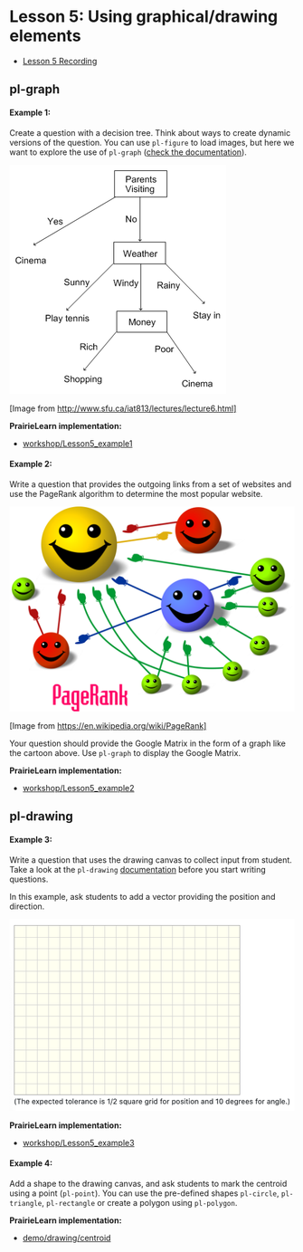 # Lesson 5: Using graphical/drawing elements

- [Lesson 5 Recording](https://mediaspace.illinois.edu/media/t/1_zy9k4z7z/170964131)

## pl-graph

#### Example 1:

Create a question with a decision tree. Think about ways to create dynamic versions of the question. You can use `pl-figure` to load images, but here we want to explore the use of `pl-graph` ([check the documentation](https://prairielearn.readthedocs.io/en/latest/elements/#pl-graph-element)).

![](figs/tree.png)

[Image from http://www.sfu.ca/iat813/lectures/lecture6.html]

**PrairieLearn implementation:**

- [workshop/Lesson5_example1](https://us.prairielearn.com/pl/course_instance/4970/instructor/question/8211638/preview)

#### Example 2:

Write a question that provides the outgoing links from a set of websites and use the PageRank algorithm to determine the most popular website.

![](figs/page-rank.png)

[Image from https://en.wikipedia.org/wiki/PageRank]

Your question should provide the Google Matrix in the form of a graph like the cartoon above. Use `pl-graph` to display the Google Matrix.

**PrairieLearn implementation:**

- [workshop/Lesson5_example2](https://us.prairielearn.com/pl/course_instance/4970/instructor/question/8211639/preview)

## pl-drawing

#### Example 3:

Write a question that uses the drawing canvas to collect input from student. Take a look at the `pl-drawing` [documentation](https://prairielearn.readthedocs.io/en/latest/pl-drawing/) before you start writing questions.

In this example, ask students to add a vector providing the position and direction.

![](figs/canvas.png)

**PrairieLearn implementation:**

- [workshop/Lesson5_example3](https://us.prairielearn.com/pl/course_instance/4970/instructor/question/8211641/preview)

#### Example 4:

Add a shape to the drawing canvas, and ask students to mark the centroid using a point (`pl-point`). You can use the pre-defined shapes `pl-circle`, `pl-triangle`, `pl-rectangle` or create a polygon using `pl-polygon`.

**PrairieLearn implementation:**

- [demo/drawing/centroid](https://us.prairielearn.com/pl/course_instance/4970/instructor/question/4942650/preview)
